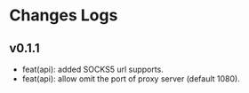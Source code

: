 # Changes Logs

## v0.1.1

- feat(api): added SOCKS5 url supports.
- feat(api): allow omit the port of proxy server (default 1080).
